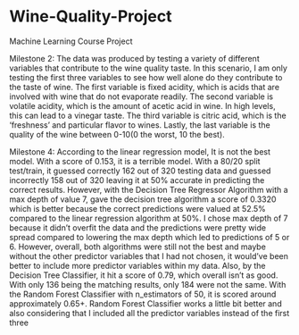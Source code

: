 # Wine-Quality-Project
Machine Learning Course Project

Milestone 2:
        The data was produced by testing a variety of different variables that contribute
to the wine quality taste. In this scenario, I am only testing the first three variables to
see how well alone do they contribute to the taste of wine. The first variable is fixed
acidity, which is acids that are involved with wine that do not evaporate readily. The
second variable is volatile acidity, which is the amount of acetic acid in wine. In high
levels, this can lead to a vinegar taste. The third variable is citric acid, which is the
‘freshness’ and particular flavor to wines. Lastly, the last variable is the quality of the
wine between 0-10(0 the worst, 10 the best).
    

Milestone 4:
        According to the linear regression model, It is not the best model. With a score of
0.153, it is a terrible model. With a 80/20 split test/train, it guessed correctly 162 out of
320 testing data and guessed incorrectly 158 out of 320 leaving it at 50% accurate in
predicting the correct results. However, with the Decision Tree Regressor Algorithm
with a max depth of value 7, gave the decision tree algorithm a score of 0.3320 which is
better because the correct predictions were valued at 52.5% compared to the linear
regression algorithm at 50%. I chose max depth of 7 because it didn’t overfit the data
and the predictions were pretty wide spread compared to lowering the max depth which
led to predictions of 5 or 6. However, overall, both algorithms were still not the best and
maybe without the other predictor variables that I had not chosen, it would’ve been
better to include more predictor variables within my data. Also, by the Decision Tree
Classifier, it hit a score of 0.79, which overall isn’t as good. With only 136 being the
matching results, only 184 were not the same. With the Random Forest Classifier with
n_estimators of 50, it is scored around approximately 0.65+. Random Forest Classifier
works a little bit better and also considering that I included all the predictor variables
instead of the first three
